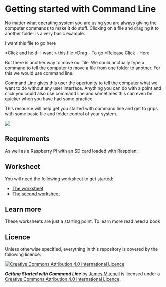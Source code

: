 # Getting started with Command Line

No matter what operating system you are using you are always giving the computer commands to make it do stuff. Clicking on a file and draging it to another folder is a very basic example.

I want this file to go here

*Click and hold- I want > this file 
*Drag - To go
*Release Click - Here

But there is another way to move our file. We could acctually type a command to tell the computer to move a file from one folder to another. For this we would use command line.

Command Line gives this user the opertunity to tell the computer what we want to do without any user interface. Anything you can do with a point and click you could also use command line and sometimes this can even be quicker when you have had some practice.

This resource will help get you started with command line and get to grips with some basic file and folder control of your system.

![](cover.png)

## Requirements

As well as a Raspberry Pi with an SD card loaded with Raspbian:

## Worksheet

You will need the following worksheet to get started:

- [The worksheet](worksheet.md)
- [The second worksheet](worksheet-2.md)

## Learn more

These worksheets are just a starting point. To learn more read need a book

## Licence

Unless otherwise specified, everything in this repository is covered by the following licence:

[![Creative Commons Attribution 4.0 International Licence](http://i.creativecommons.org/l/by-sa/4.0/88x31.png)](http://creativecommons.org/licenses/by-sa/4.0/)

***Getting Started with Command Line*** by [James Mitchell](https://github.com/monkeymademe) is licensed under a [Creative Commons Attribution 4.0 International Licence](http://creativecommons.org/licenses/by-sa/4.0/).


